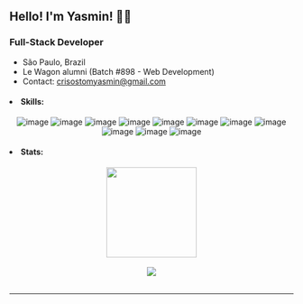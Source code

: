 <h2>Hello! I'm Yasmin! 👋🏼</h2>
<h3>Full-Stack Developer</h3>

* São Paulo, Brazil
* Le Wagon alumni (Batch #898 - Web Development)
* Contact: crisostomyasmin@gmail.com

<h4><li>Skills:</li></h4>
  
  <div align="center">
  
  ![image](https://img.shields.io/badge/Ruby-7C80A6?style=for-the-badge&logo=ruby&logoColor=white)
  ![image](https://img.shields.io/badge/Rails-7C80A6?style=for-the-badge&logo=html5&logoColor=white)
  ![image](https://img.shields.io/badge/PostgreSQL-7C80A6?style=for-the-badge&logo=postgresql&logoColor=white)
  ![image](https://img.shields.io/badge/JavaScript-7C80A6?style=for-the-badge&logo=javascript&logoColor=white)
  ![image](https://img.shields.io/badge/Node.js-7C80A6?style=for-the-badge&logo=nodedotjs&logoColor=white)
  ![image](https://img.shields.io/badge/React-7C80A6?style=for-the-badge&logo=react&logoColor=white)
  ![image](https://img.shields.io/badge/TypeScript-7C80A6?style=for-the-badge&logo=typescript&logoColor=white)
  ![image](https://img.shields.io/badge/Chart.js-7C80A6?style=for-the-badge&logo=chartdotjs&logoColor=white)
  ![image](https://img.shields.io/badge/Sass-7C80A6?style=for-the-badge&logo=sass&logoColor=white)
  ![image](https://img.shields.io/badge/Bootstrap-7C80A6?style=for-the-badge&logo=bootstrap&logoColor=white)
  ![image](https://img.shields.io/badge/Heroku-7C80A6?style=for-the-badge&logo=heroku&logoColor=white)

  </div>
  
<h4><li>Stats:</li></h4>
 <div align="center">
  <img height="160em" src="https://github-readme-stats.vercel.app/api?username=yasmincrisostom&theme=material-palenight&show_icons=true"/>
  <br>
  <br>
  <img src="https://github-readme-stats.vercel.app/api/top-langs/?username=yasmincrisostom&theme=material-palenight"/>
 
 </div>
<br>
<hr>

